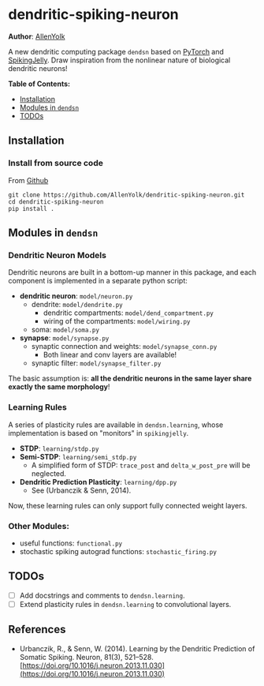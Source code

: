 # dendritic-spiking-neuron

**Author**: [AllenYolk](mailto:allen.yfhuang@gmail.com)

A new dendritic computing package `dendsn` based on [PyTorch](https://github.com/pytorch/pytorch) and [SpikingJelly](https://github.com/fangwei123456/spikingjelly).
Draw inspiration from the nonlinear nature of biological dendritic neurons!

**Table of Contents:**

* [Installation](#installation)
* [Modules in `dendsn`](#modules-in-dendsn)
* [TODOs](#todos)

## Installation

### Install from source code

From [Github](https://github.com/AllenYolk/dendritic-spiking-neuron)

```shell
git clone https://github.com/AllenYolk/dendritic-spiking-neuron.git
cd dendritic-spiking-neuron
pip install .
```

## Modules in `dendsn`

### Dendritic Neuron Models

Dendritic neurons are built in a bottom-up manner in this package, and each component is implemented in a separate python script:

* **dendritic neuron**: `model/neuron.py`
  * dendrite: `model/dendrite.py`
    * dendritic compartments: `model/dend_compartment.py`
    * wiring of the compartments: `model/wiring.py`
  * soma: `model/soma.py`
* **synapse**: `model/synapse.py`
  * synaptic connection and weights: `model/synapse_conn.py`
    * Both linear and conv layers are available!
  * synaptic filter: `model/synapse_filter.py`

The basic assumption is: **all the dendritic neurons in the same layer share exactly the same morphology**!

### Learning Rules

A series of plasticity rules are available in `dendsn.learning`, whose implementation is based on "monitors" in `spikingjelly`.

* **STDP**: `learning/stdp.py`
* **Semi-STDP**: `learning/semi_stdp.py`
  * A simplified form of STDP: `trace_post` and `delta_w_post_pre` will be neglected.
* **Dendritic Prediction Plasticity**: `learning/dpp.py`
  * See (Urbanczik & Senn, 2014).

Now, these learning rules can only support fully connected weight layers.

### Other Modules: 

* useful functions: `functional.py`
* stochastic spiking autograd functions: `stochastic_firing.py`

## TODOs

* [ ] Add docstrings and comments to `dendsn.learning`.
* [ ] Extend plasticity rules in `dendsn.learning` to convolutional layers.

## References

* Urbanczik, R., & Senn, W. (2014). Learning by the Dendritic Prediction of Somatic Spiking. Neuron, 81(3), 521–528. [https://doi.org/10.1016/j.neuron.2013.11.030](https://doi.org/10.1016/j.neuron.2013.11.030)
